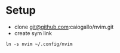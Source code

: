 # Setup
- clone git@github.com:caiogallo/nvim.git
- create sym link 
```shell
ln -s nvim ~/.config/nvim
```
